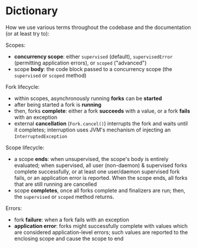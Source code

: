 # Dictionary

How we use various terms throughout the codebase and the documentation (or at least try to):

Scopes:
* **concurrency scope**: either `supervised` (default), `supervisedError` (permitting application errors), 
  or `scoped` ("advanced")
* scope **body**: the code block passed to a concurrency scope (the `supervised` or `scoped` method)

Fork lifecycle:
* within scopes, asynchronously running **forks** can be **started**
* after being started a fork is **running**
* then, forks **complete**: either a fork **succeeds** with a value, or a fork **fails** with an exception
* external **cancellation** (`Fork.cancel()`) interrupts the fork and waits until it completes; interruption uses
  JVM's mechanism of injecting an `InterruptedException`

Scope lifecycle:
* a scope **ends**: when unsupervised, the scope's body is entirely evaluated; when supervised, all user (non-daemon) &
  supervised forks complete successfully, or at least one user/daemon supervised fork fails, or an application error
  is reported. When the scope ends, all forks that are still running are cancelled
* scope **completes**, once all forks complete and finalizers are run; then, the `supervised` or `scoped`
  method returns.

Errors:
* fork **failure**: when a fork fails with an exception
* **application error**: forks might successfully complete with values which are considered application-level errors;
  such values are reported to the enclosing scope and cause the scope to end
